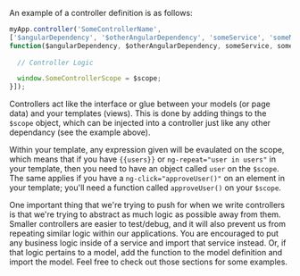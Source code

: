 An example of a controller definition is as follows:
```javascript
myApp.controller('SomeControllerName',
['$angularDependency', '$otherAngularDependency', 'someService', 'someModel',
function($angularDependency, $otherAngularDependency, someService, someModel) {
  
  // Controller Logic

  window.SomeControllerScope = $scope;
}]);
```
Controllers act like the interface or glue between your models (or page data) and your templates (views). This is done by adding things to the `$scope` object, which can be injected into a controller just like any other dependancy (see the example above).

Within your template, any expression given will be evaulated on the scope, which means that if you have `{{users}}` or `ng-repeat="user in users"` in your template, then you need to have an object called `user` on the `$scope`. The same applies if you have a `ng-click="approveUser()"` on an element in your template; you'll need a function called `approveUser()` on your `$scope`.

One important thing that we're trying to push for when we write controllers is that we're trying to abstract as much logic as possible away from them. Smaller controllers are easier to test/debug, and it will also prevent us from repeating similar logic within our applications. You are encouraged to put any business logic inside of a service and import that service instead. Or, if that logic pertains to a model, add the function to the model definition and import the model. Feel free to check out those sections for some examples.
